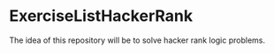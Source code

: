 # ExerciseListHackerRank
The idea of ​​this repository will be to solve hacker rank logic problems.
